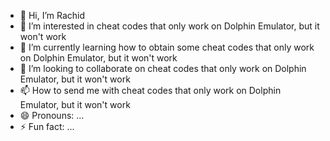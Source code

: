 - 👋 Hi, I’m Rachid
- 👀 I’m interested in cheat codes that only work on Dolphin Emulator, but it won't work
- 🌱 I’m currently learning how to obtain some cheat codes that only work on Dolphin Emulator, but it won't work
- 💞️ I’m looking to collaborate on cheat codes that only work on Dolphin Emulator, but it won't work
- 📫 How to send me with cheat codes that only work on Dolphin Emulator, but it won't work
- 😄 Pronouns: ...
- ⚡ Fun fact: ...
<!---
Futurach0000/Futurach0000 is a ✨ special ✨ repository because its `README.md` (this file) appears on your GitHub profile.
You can click the Preview link to take a look at your changes.
--->
